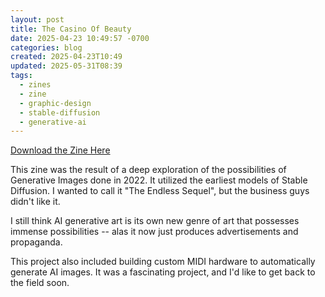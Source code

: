 ```yaml
---
layout: post
title: The Casino Of Beauty
date: 2025-04-23 10:49:57 -0700
categories: blog
created: 2025-04-23T10:49
updated: 2025-05-31T08:39
tags:
  - zines
  - zine
  - graphic-design
  - stable-diffusion
  - generative-ai
---
```


[Download the Zine Here](/the-casino-of-beauty.pdf)


This zine was the result of a deep exploration of the possibilities of Generative Images done in 2022. It utilized the earliest models of Stable Diffusion. I wanted to call it "The Endless Sequel", but the business guys didn't like it. 

I still think AI generative art is its own new genre of art that possesses immense possibilities --  alas it now just produces advertisements and propaganda. 

This project also included building custom MIDI hardware to automatically generate AI images. It was a fascinating project, and I'd like to get back to the field soon.

